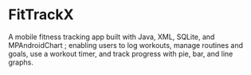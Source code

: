 # FitTrackX
A mobile fitness tracking app built with Java, XML, SQLite, and MPAndroidChart ; enabling users to log workouts, manage routines and goals, use a workout timer, and track progress with pie, bar, and line graphs.
